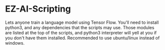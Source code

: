 # EZ-AI-Scripting
Lets anyone train a language model using Tensor Flow.
You'll need to install python3, and any dependencies that the scripts may use. Those modules are listed at the top of the scripts, and python3 interpreter will yell at you if you don't have them installed. Recommended to use ubuntu/linux instead of windows.

